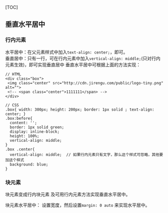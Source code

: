 [TOC]    

## 垂直水平居中      

### 行内元素       
水平居中：在父元素样式中加入`text-align: center;`，即可。       
垂直居中：只有一行，可在行内元素中加入`vertical-align: middle;`(只对行内元素生效)，即可实现垂直居中
垂直水平居中可根据上面的方法实现：  
```
// HTML
<div class="box">
 <img class="center" src="http://cdn.jirengu.com/public/logo-tiny.png" alt="">
 <!-- <span class="center">1111111</span> -->
</div>

// CSS
.box{ width: 300px; height: 200px; border: 1px solid ; text-align: center; }
.box:before{
  content: '';
  border: 1px solid green;
  display: inline-block;
  height: 100%;
  vertical-align: middle;
}
.box .center{
  vertical-align: middle;  // 如果行内元素只有文字，那么这个样式可忽略，其他要加这个样式
  background: blue;
}
```

### 块元素   
块元素变成行内块元素 及可用行内元素方法实现垂直水平居中。

块元素水平居中： 设置宽度，然后设置`margin: 0 auto` 来实现水平居中。
